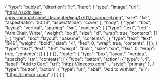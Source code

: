 {
  "type": "bubble",
  "direction": "ltr",
  "hero": {
    "type": "image",
    "url": "https://scdn.line-apps.com/n/channel_devcenter/img/fx/01_5_carousel.png",
    "size": "full",
    "aspectRatio": "20:13",
    "aspectMode": "cover"
  },
  "body": {
    "type": "box",
    "layout": "vertical",
    "spacing": "sm",
    "contents": [
      {
        "type": "text",
        "text": "Arm Chair, White",
        "weight": "bold",
        "size": "xl",
        "wrap": true,
        "contents": []
      },
      {
        "type": "box",
        "layout": "baseline",
        "contents": [
          {
            "type": "text",
            "text": "$49",
            "weight": "bold",
            "size": "xl",
            "flex": 0,
            "wrap": true,
            "contents": []
          },
          {
            "type": "text",
            "text": ".99",
            "weight": "bold",
            "size": "sm",
            "flex": 0,
            "wrap": true,
            "contents": []
          }
        ]
      }
    ]
  },
  "footer": {
    "type": "box",
    "layout": "vertical",
    "spacing": "sm",
    "contents": [
      {
        "type": "button",
        "action": {
          "type": "uri",
          "label": "Add to Cart",
          "uri": "https://linecorp.com"
        },
        "style": "primary"
      },
      {
        "type": "button",
        "action": {
          "type": "uri",
          "label": "Add to wishlist",
          "uri": "https://linecorp.com"
        }
      }
    ]
  }
}
